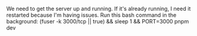 We need to get the server up and running. If it's already running, I need it restarted because I'm having issues.
Run this bash command in the background: (fuser -k 3000/tcp || true) && sleep 1 && PORT=3000 pnpm dev
